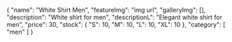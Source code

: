 {
    "name": "White Shirt Men",
    "featureImg": "img url",
    "galleryImg": [],
    "description": "White shirt for men",
    "descriptionL": "Elegant white shirt for men",
    "price": 30,
    "stock": {
        "S": 10,
        "M": 10,
        "L": 10,
        "XL": 10
    },
    "category": [
        "men"
    ]
}